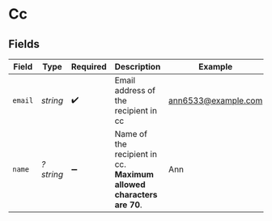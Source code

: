 # Cc


## Fields

| Field                                                                | Type                                                                 | Required                                                             | Description                                                          | Example                                                              |
| -------------------------------------------------------------------- | -------------------------------------------------------------------- | -------------------------------------------------------------------- | -------------------------------------------------------------------- | -------------------------------------------------------------------- |
| `email`                                                              | *string*                                                             | :heavy_check_mark:                                                   | Email address of the recipient in cc                                 | ann6533@example.com                                                  |
| `name`                                                               | *?string*                                                            | :heavy_minus_sign:                                                   | Name of the recipient in cc. **Maximum allowed characters are 70**.<br/> | Ann                                                                  |